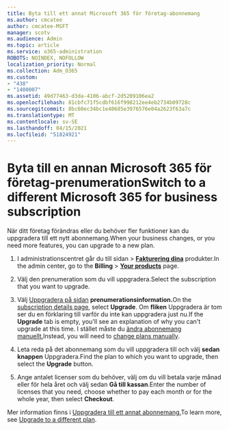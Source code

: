 ```yaml
---
title: Byta till ett annat Microsoft 365 för företag-abonnemang
ms.author: cmcatee
author: cmcatee-MSFT
manager: scotv
ms.audience: Admin
ms.topic: article
ms.service: o365-administration
ROBOTS: NOINDEX, NOFOLLOW
localization_priority: Normal
ms.collection: Adm_O365
ms.custom:
- "438"
- "1400007"
ms.assetid: 49d77463-d3da-4106-abcf-2d5209106ea2
ms.openlocfilehash: 81cbfc71f5cdbf616f998212ee4eb2734b09728c
ms.sourcegitcommit: 8bc60ec34bc1e40685e3976576e04a2623f63a7c
ms.translationtype: MT
ms.contentlocale: sv-SE
ms.lasthandoff: 04/15/2021
ms.locfileid: "51824921"
---
```

# <a name="switch-to-a-different-microsoft-365-for-business-subscription"></a><span data-ttu-id="04f0b-102">Byta till en annan Microsoft 365 för företag-prenumeration</span><span class="sxs-lookup"><span data-stu-id="04f0b-102">Switch to a different Microsoft 365 for business subscription</span></span>

<span data-ttu-id="04f0b-103">När ditt företag förändras eller du behöver fler funktioner kan du uppgradera till ett nytt abonnemang.</span><span class="sxs-lookup"><span data-stu-id="04f0b-103">When your business changes, or you need more features, you can upgrade to a new plan.</span></span>
  
1. <span data-ttu-id="04f0b-104">I administrationscentret går du  till sidan \> **[Fakturering dina](https://go.microsoft.com/fwlink/p/?linkid=842054)** produkter.</span><span class="sxs-lookup"><span data-stu-id="04f0b-104">In the admin center, go to the **Billing** \> **[Your products](https://go.microsoft.com/fwlink/p/?linkid=842054)** page.</span></span>

2. <span data-ttu-id="04f0b-105">Välj den prenumeration som du vill uppgradera.</span><span class="sxs-lookup"><span data-stu-id="04f0b-105">Select the subscription that you want to upgrade.</span></span>

3. <span data-ttu-id="04f0b-106">Välj [Uppgradera på sidan](https://admin.microsoft.com/AdminPortal/Home#/subscriptions/webdirect%252F0dbaa202-d590-4529-98c2-a5e2ebaac702) **prenumerationsinformation.**</span><span class="sxs-lookup"><span data-stu-id="04f0b-106">On the [subscription details page](https://admin.microsoft.com/AdminPortal/Home#/subscriptions/webdirect%252F0dbaa202-d590-4529-98c2-a5e2ebaac702), select **Upgrade**.</span></span>  <span data-ttu-id="04f0b-107">Om **fliken** Uppgradera är tom ser du en förklaring till varför du inte kan uppgradera just nu.</span><span class="sxs-lookup"><span data-stu-id="04f0b-107">If the **Upgrade** tab is empty, you'll see an explanation of why you can't upgrade at this time.</span></span> <span data-ttu-id="04f0b-108">I stället måste du [ändra abonnemang manuellt.](https://docs.microsoft.com/microsoft-365/commerce/subscriptions/change-plans-manually?view=o365-worldwide)</span><span class="sxs-lookup"><span data-stu-id="04f0b-108">Instead, you will need to [change plans manually](https://docs.microsoft.com/microsoft-365/commerce/subscriptions/change-plans-manually?view=o365-worldwide).</span></span>

4. <span data-ttu-id="04f0b-109">Leta reda på det abonnemang som du vill uppgradera till och välj **sedan knappen** Uppgradera.</span><span class="sxs-lookup"><span data-stu-id="04f0b-109">Find the plan to which you want to upgrade, then select the **Upgrade** button.</span></span>

5. <span data-ttu-id="04f0b-110">Ange antalet licenser som du behöver, välj om du vill betala varje månad eller för hela året och välj sedan **Gå till kassan**.</span><span class="sxs-lookup"><span data-stu-id="04f0b-110">Enter the number of licenses that you need, choose whether to pay each month or for the whole year, then select **Checkout**.</span></span>

<span data-ttu-id="04f0b-111">Mer information finns i [Uppgradera till ett annat abonnemang.](https://docs.microsoft.com/microsoft-365/commerce/subscriptions/upgrade-to-different-plan)</span><span class="sxs-lookup"><span data-stu-id="04f0b-111">To learn more, see [Upgrade to a different plan](https://docs.microsoft.com/microsoft-365/commerce/subscriptions/upgrade-to-different-plan).</span></span>
